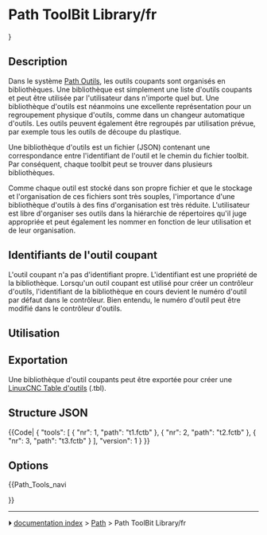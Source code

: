 # Path ToolBit Library/fr
}







## Description

Dans le système [Path Outils](Path_Tools/fr.md), les outils coupants sont organisés en bibliothèques. Une bibliothèque est simplement une liste d\'outils coupants et peut être utilisée par l\'utilisateur dans n\'importe quel but. Une bibliothèque d\'outils est néanmoins une excellente représentation pour un regroupement physique d\'outils, comme dans un changeur automatique d\'outils. Les outils peuvent également être regroupés par utilisation prévue, par exemple tous les outils de découpe du plastique.

Une bibliothèque d\'outils est un fichier (JSON) contenant une correspondance entre l\'identifiant de l\'outil et le chemin du fichier toolbit. Par conséquent, chaque toolbit peut se trouver dans plusieurs bibliothèques.

Comme chaque outil est stocké dans son propre fichier et que le stockage et l\'organisation de ces fichiers sont très souples, l\'importance d\'une bibliothèque d\'outils à des fins d\'organisation est très réduite. L\'utilisateur est libre d\'organiser ses outils dans la hiérarchie de répertoires qu\'il juge appropriée et peut également les nommer en fonction de leur utilisation et de leur organisation.

## Identifiants de l\'outil coupant 

L\'outil coupant n\'a pas d\'identifiant propre. L\'identifiant est une propriété de la bibliothèque. Lorsqu\'un outil coupant est utilisé pour créer un contrôleur d\'outils, l\'identifiant de la bibliothèque en cours devient le numéro d\'outil par défaut dans le contrôleur. Bien entendu, le numéro d\'outil peut être modifié dans le contrôleur d\'outils.

## Utilisation

## Exportation

Une bibliothèque d\'outil coupants peut être exportée pour créer une [LinuxCNC Table d\'outils](http://wiki.linuxcnc.org/cgi-bin/wiki.pl?ToolTable) (.tbl).

## Structure JSON 


{{Code|
{
  "tools": [
    {
      "nr": 1,
      "path": "t1.fctb"
    },
    {
      "nr": 2,
      "path": "t2.fctb"
    },
    {
      "nr": 3,
      "path": "t3.fctb"
    }
  ],
  "version": 1
}
}}

## Options





{{Path_Tools_navi

}}



---
⏵ [documentation index](../README.md) > [Path](Path_Workbench.md) > Path ToolBit Library/fr
